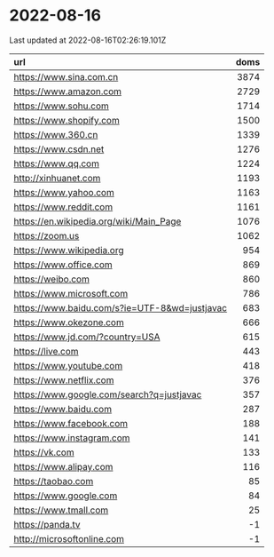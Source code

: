 # 2022-08-16

<!-- BEGIN -->
Last updated at 2022-08-16T02:26:19.101Z

url | doms
:- | -:
https://www.sina.com.cn | 3874
https://www.amazon.com | 2729
https://www.sohu.com | 1714
https://www.shopify.com | 1500
https://www.360.cn | 1339
https://www.csdn.net | 1276
https://www.qq.com | 1224
http://xinhuanet.com | 1193
https://www.yahoo.com | 1163
https://www.reddit.com | 1161
https://en.wikipedia.org/wiki/Main_Page | 1076
https://zoom.us | 1062
https://www.wikipedia.org | 954
https://www.office.com | 869
https://weibo.com | 860
https://www.microsoft.com | 786
https://www.baidu.com/s?ie=UTF-8&wd=justjavac | 683
https://www.okezone.com | 666
https://www.jd.com/?country=USA | 615
https://live.com | 443
https://www.youtube.com | 418
https://www.netflix.com | 376
https://www.google.com/search?q=justjavac | 357
https://www.baidu.com | 287
https://www.facebook.com | 188
https://www.instagram.com | 141
https://vk.com | 133
https://www.alipay.com | 116
https://taobao.com | 85
https://www.google.com | 84
https://www.tmall.com | 25
https://panda.tv | -1
http://microsoftonline.com | -1
<!-- END -->
